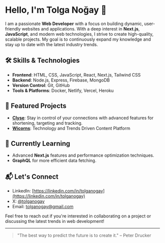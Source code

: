 # Hello, I'm Tolga Noğay 👋

I am a passionate **Web Developer** with a focus on building dynamic, user-friendly websites and applications. With a deep interest in **Next.js**, **JavaScript**, and modern web technologies, I strive to create high-quality, scalable projects. My goal is to continuously expand my knowledge and stay up to date with the latest industry trends.

## 🛠 Skills & Technologies
- **Frontend**: HTML, CSS, JavaScript, React, Next.js, Tailwind CSS
- **Backend**: Node.js, Express, Firebase, MongoDB
- **Version Control**: Git, GitHub
- **Tools & Platforms**: Docker, Netlify, Vercel, Heroku

## 🚀 Featured Projects
- **[Clyse](https://clyse.co)**: Stay in control of your connections with advanced features for shortening, targeting and tracking.
- **[Wicorns](https://wicorns.com)**: Technology and Trends Driven Content Platform

## 🌱 Currently Learning
- Advanced **Next.js** features and performance optimization techniques.
- **GraphQL** for more efficient data fetching.

## 📬 Let's Connect
- LinkedIn: [https://linkedin.com/in/tolganogay](https://linkedin.com/in/tolganogay)
- X: [@tolganogay](https://x.com/tolganogayy)
- Email: [tolganogay@gmail.com](mailto:tolganogay@gmail.com)

Feel free to reach out if you're interested in collaborating on a project or discussing the latest trends in web development!

---

> "The best way to predict the future is to create it." – Peter Drucker

